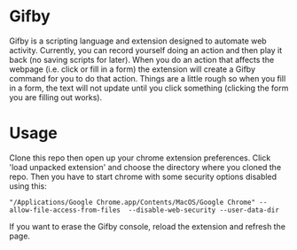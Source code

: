 # Gifby
Gifby is a scripting language and extension designed to automate web activity. Currently, you can record yourself doing an action and then play it back (no saving scripts for later). When you do an action that affects the webpage (i.e. click or fill in a form) the extension will create a Gifby command for you to do that action. Things are a little rough so when you fill in a form, the text will not update until you click something (clicking the form you are filling out works).

# Usage
Clone this repo then open up your chrome extension preferences. Click 'load unpacked extension' and choose the directory where you cloned the repo. Then you have to start chrome with some security options disabled using this: 
```
"/Applications/Google Chrome.app/Contents/MacOS/Google Chrome" --allow-file-access-from-files  --disable-web-security --user-data-dir
```
If you want to erase the Gifby console, reload the extension and refresh the page.
